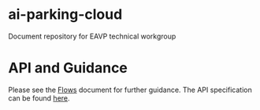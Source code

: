 # ai-parking-cloud
Document repository for EAVP technical workgroup

# API and Guidance
Please see the [Flows](flows.md) document for further guidance.
The API specification can be found [here](apdsv5/apds.yaml).
